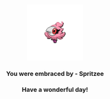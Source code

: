<p align="center">
    <img src="https://raw.githubusercontent.com/PokeAPI/sprites/master/sprites/pokemon/682.png" width="150" height="150">
</p>
<h3 align="center">You were embraced by - <b>Spritzee</b></h3>
<h3 align="center">Have a wonderful day!</h3>
